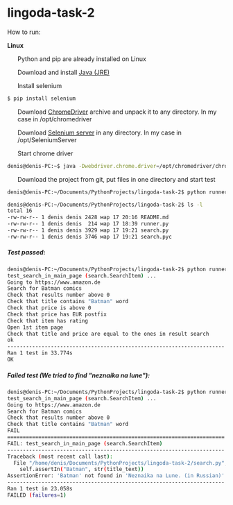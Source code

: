 # lingoda-task-2

<p>How to run:</p>
<b>Linux</b>
<ul>Python and pip are already installed on Linux </ul>
<ul>Download and install <a href="http://www.oracle.com/technetwork/java/javase/downloads/index.html">Java (JRE)</a></ul>
<ul>Install selenium</ul>

```bash
$ pip install selenium
```

<ul>Download <a href="https://sites.google.com/a/chromium.org/chromedriver/downloads">ChromeDriver</a> archive and unpack it to any directory. In my case in /opt/chromedriver</ul>
<ul>Download <a href="https://www.seleniumhq.org/download/">Selenium server</a> in any directory. In my case in /opt/SeleniumServer</ul>

<ul>Start chrome driver</ul>

```bash
denis@denis-PC:~$ java -Dwebdriver.chrome.driver=/opt/chromedriver/chromedriver -jar /opt/SeleniumServer/selenium-server-standalone-3.9.1.jar
```

<ul>Download the project from git, put files in one directory and start test</ul>

```bash
denis@denis-PC:~/Documents/PythonProjects/lingoda-task-2$ python runner.py
```

```bash
denis@denis-PC:~/Documents/PythonProjects/lingoda-task-2$ ls -l
total 16
-rw-rw-r-- 1 denis denis 2428 мар 17 20:16 README.md
-rw-rw-r-- 1 denis denis  214 мар 17 18:39 runner.py
-rw-rw-r-- 1 denis denis 3929 мар 17 19:21 search.py
-rw-rw-r-- 1 denis denis 3746 мар 17 19:21 search.pyc
```

<h5> Test passed: </h5>

```bash
denis@denis-PC:~/Documents/PythonProjects/lingoda-task-2$ python runner.py
test_search_in_main_page (search.SearchItem) ...
Going to https://www.amazon.de
Search for Batman comics
Check that results number above 0
Check that title contains "Batman" word
Check that price is above 0
Check that price has EUR postfix
Check that item has rating
Open 1st item page
Check that title and price are equal to the ones in result search
ok
----------------------------------------------------------------------
Ran 1 test in 33.774s
OK
```

<h5>Failed test (We tried to find "neznaika na lune"):</h5>

```bash
denis@denis-PC:~/Documents/PythonProjects/lingoda-task-2$ python runner.py
test_search_in_main_page (search.SearchItem) ...
Going to https://www.amazon.de
Search for Batman comics
Check that results number above 0
Check that title contains "Batman" word
FAIL
======================================================================
FAIL: test_search_in_main_page (search.SearchItem)
----------------------------------------------------------------------
Traceback (most recent call last):
  File "/home/denis/Documents/PythonProjects/lingoda-task-2/search.py", line 44, in test_search_in_main_page
    self.assertIn("Batman", str(title_text))
AssertionError: 'Batman' not found in 'Neznaika na Lune. (in Russian)'
----------------------------------------------------------------------
Ran 1 test in 23.058s
FAILED (failures=1)
```
